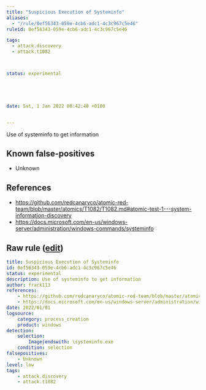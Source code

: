 ```yaml
---
title: "Suspicious Execution of Systeminfo"
aliases:
  - "/rule/0ef56343-059e-4cb6-adc1-4c3c967c5e46"
ruleid: 0ef56343-059e-4cb6-adc1-4c3c967c5e46

tags:
  - attack.discovery
  - attack.t1082



status: experimental





date: Sat, 1 Jan 2022 08:42:40 +0100


---
```


Use of systeminfo to get information

<!--more-->


## Known false-positives

* Unknown



## References

* https://github.com/redcanaryco/atomic-red-team/blob/master/atomics/T1082/T1082.md#atomic-test-1---system-information-discovery
* https://docs.microsoft.com/en-us/windows-server/administration/windows-commands/systeminfo


## Raw rule ([edit](https://github.com/SigmaHQ/sigma/edit/master/rules/windows/process_creation/proc_creation_win_susp_systeminfo.yml))
```yaml
title: Suspicious Execution of Systeminfo 
id: 0ef56343-059e-4cb6-adc1-4c3c967c5e46
status: experimental
description: Use of systeminfo to get information
author: frack113
references:
    - https://github.com/redcanaryco/atomic-red-team/blob/master/atomics/T1082/T1082.md#atomic-test-1---system-information-discovery
    - https://docs.microsoft.com/en-us/windows-server/administration/windows-commands/systeminfo
date: 2022/01/01
logsource:
    category: process_creation
    product: windows
detection:
    selection:
        Image|endswith: \systeminfo.exe
    condition: selection
falsepositives:
    - Unknown
level: low
tags:
    - attack.discovery
    - attack.t1082

```
